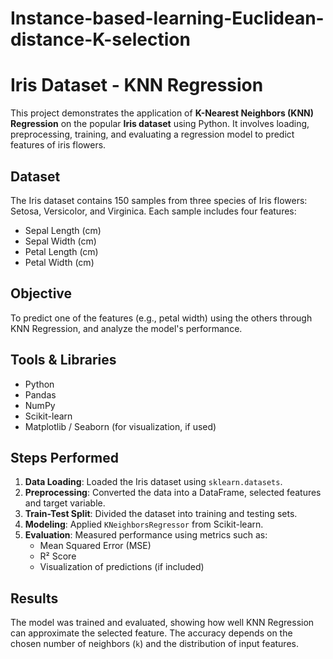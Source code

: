 # Instance-based-learning-Euclidean-distance-K-selection
# Iris Dataset - KNN Regression

This project demonstrates the application of **K-Nearest Neighbors (KNN) Regression** on the popular **Iris dataset** using Python. It involves loading, preprocessing, training, and evaluating a regression model to predict features of iris flowers.

## Dataset

The Iris dataset contains 150 samples from three species of Iris flowers: Setosa, Versicolor, and Virginica. Each sample includes four features:
- Sepal Length (cm)
- Sepal Width (cm)
- Petal Length (cm)
- Petal Width (cm)

## Objective

To predict one of the features (e.g., petal width) using the others through KNN Regression, and analyze the model's performance.

## Tools & Libraries

- Python
- Pandas
- NumPy
- Scikit-learn
- Matplotlib / Seaborn (for visualization, if used)

## Steps Performed

1. **Data Loading**: Loaded the Iris dataset using `sklearn.datasets`.
2. **Preprocessing**: Converted the data into a DataFrame, selected features and target variable.
3. **Train-Test Split**: Divided the dataset into training and testing sets.
4. **Modeling**: Applied `KNeighborsRegressor` from Scikit-learn.
5. **Evaluation**: Measured performance using metrics such as:
   - Mean Squared Error (MSE)
   - R² Score
   - Visualization of predictions (if included)

## Results

The model was trained and evaluated, showing how well KNN Regression can approximate the selected feature. The accuracy depends on the chosen number of neighbors (`k`) and the distribution of input features.

